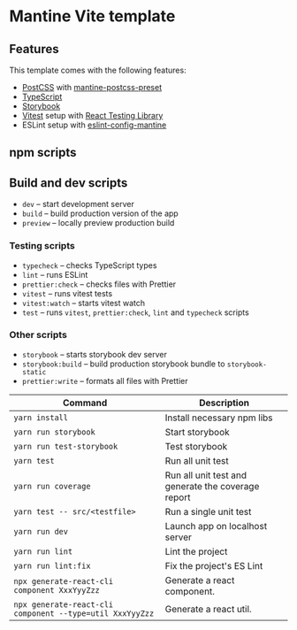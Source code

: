 # Mantine Vite template

## Features

This template comes with the following features:

- [PostCSS](https://postcss.org/)
  with [mantine-postcss-preset](https://mantine.dev/styles/postcss-preset)
- [TypeScript](https://www.typescriptlang.org/)
- [Storybook](https://storybook.js.org/)
- [Vitest](https://vitest.dev/) setup
  with [React Testing Library](https://testing-library.com/docs/react-testing-library/intro)
- ESLint setup with [eslint-config-mantine](https://github.com/mantinedev/eslint-config-mantine)

## npm scripts

## Build and dev scripts

- `dev` – start development server
- `build` – build production version of the app
- `preview` – locally preview production build

### Testing scripts

- `typecheck` – checks TypeScript types
- `lint` – runs ESLint
- `prettier:check` – checks files with Prettier
- `vitest` – runs vitest tests
- `vitest:watch` – starts vitest watch
- `test` – runs `vitest`, `prettier:check`, `lint` and `typecheck` scripts

### Other scripts

- `storybook` – starts storybook dev server
- `storybook:build` – build production storybook bundle to `storybook-static`
- `prettier:write` – formats all files with Prettier

| Command                                                  | Description                                        |
|----------------------------------------------------------|----------------------------------------------------|
| `yarn install`                                           | Install necessary npm libs                         |
| `yarn run storybook`                                     | Start storybook                                    |
| `yarn run test-storybook`                                | Test storybook                                     |
| `yarn test`                                              | Run all unit test                                  |
| `yarn run coverage`                                      | Run all unit test and generate the coverage report |
| `yarn test -- src/<testfile>`                            | Run a single unit test                             |
| `yarn run dev`                                           | Launch app on localhost server                     |
| `yarn run lint`                                          | Lint the project                                   |
| `yarn run lint:fix`                                      | Fix the project's ES Lint                          |
| `npx generate-react-cli component XxxYyyZzz`             | Generate a react component.                        |
| `npx generate-react-cli component --type=util XxxYyyZzz` | Generate a react util.                             |
